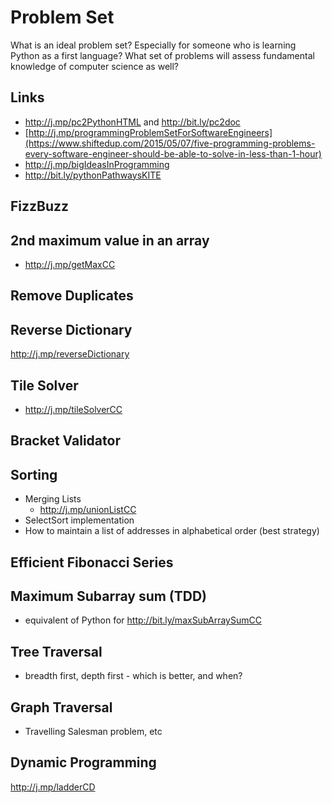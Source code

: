 
# Problem Set 

What is an ideal problem set? Especially for someone who is learning Python as a first language? What set of problems will assess fundamental knowledge of computer science as well? 

## Links
  - http://j.mp/pc2PythonHTML and http://bit.ly/pc2doc
  - [http://j.mp/programmingProblemSetForSoftwareEngineers](https://www.shiftedup.com/2015/05/07/five-programming-problems-every-software-engineer-should-be-able-to-solve-in-less-than-1-hour) 
  - http://j.mp/bigIdeasInProgramming 
  - http://bit.ly/pythonPathwaysKITE
 
## FizzBuzz 

## 2nd maximum value in an array 
  - http://j.mp/getMaxCC

## Remove Duplicates


## Reverse Dictionary
http://j.mp/reverseDictionary

## Tile Solver 

 - http://j.mp/tileSolverCC


## Bracket Validator 

## Sorting 

- Merging Lists 
	- 	http://j.mp/unionListCC 
- SelectSort implementation 
- How to maintain a list of addresses in alphabetical order (best strategy) 

## Efficient Fibonacci Series 

## Maximum Subarray sum (TDD) 
 
   - equivalent of Python for http://bit.ly/maxSubArraySumCC 

## Tree Traversal 

 - breadth first, depth first - which is better, and when? 

## Graph Traversal 

  - Travelling Salesman problem, etc 

## Dynamic Programming 

http://j.mp/ladderCD 

<!--stackedit_data:
eyJoaXN0b3J5IjpbLTU4MjM2NzQ1LC0yMDQ1NzA2MzgyLC0xMD
A4NzAxMDU5LC0zNDI3ODcyMiwtMTAwMjA3NDg3MCwtMTU5ODM3
MDQwNCw5OTM1OTI5MDcsLTM2MDMxMTc0Myw1NzkxNzkwMDUsLT
E3MTU0OTQxNTQsMTYzNzYzOTQ2OCwzODc4OTk1OTMsLTE0ODkx
OTU0MzcsLTEzMTgyOTI5NTYsLTI2NzYzNDQ3LDEyMDgxNTAxNz
IsMzcwMDAyMzg2XX0=
-->